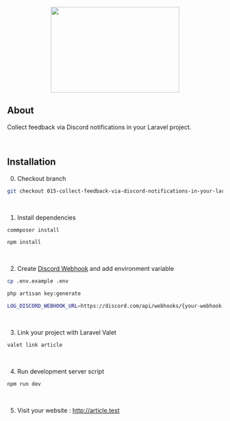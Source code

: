 <p align="center"><img src="https://raw.githubusercontent.com/capsulescodes/articles/main/art/capsules-articles-image.svg" width="300px" height="200px" /></p>


## About

Collect feedback via Discord notifications in your Laravel project.

<br>

## Installation

0. Checkout branch

```bash
git checkout 015-collect-feedback-via-discord-notifications-in-your-laravel-project
```

<br>

1. Install dependencies

```bash
commposer install

npm install
```

<br>

2. Create [Discord Webhook](https://discord.com/apps) and add environment variable

```bash
cp .env.example .env

php artisan key:generate

LOG_DISCORD_WEBHOOK_URL=https://discord.com/api/webhooks/{your-webhook-key}
```

<br>

3. Link your project with Laravel Valet

```bash
valet link article
```

<br>

4. Run development server script

```bash
npm run dev
```

<br>

5. Visit your website : http://article.test
